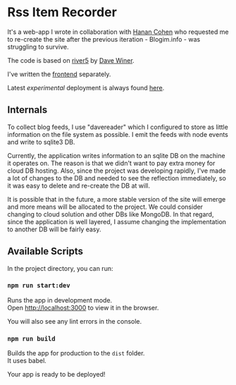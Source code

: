 # Rss Item Recorder
It's a web-app I wrote in collaboration with [Hanan Cohen](https://twitter.com/hananc) who requested me to re-create the site after the previous iteration - Blogim.info - was struggling to survive.

The code is based on [river5](https://github.com/scripting/river5) by [Dave Winer](http://scripting.com/).


I've written the [frontend](https://github.com/sankemax/blogim-react-ts) separately.

Latest *experimental* deployment is always found [here](https://blogim-rss.herokuapp.com/).

## Internals
To collect blog feeds, I use "davereader" which I configured to store as little information on the file system as possible. I emit the feeds with node events and write to sqlite3 DB.

Currently, the application writes information to an sqlite DB on the machine it operates on. The reason is that we didn't want to pay extra money for cloud DB hosting.
Also, since the project was developing rapidly, I've made a lot of changes to the DB and needed to see the reflection immediately, so it was easy to delete and re-create the DB at will.

It is possible that in the future, a more stable version of the site will emerge and more means will be allocated to the project. We could consider changing to cloud solution and other DBs like MongoDB.
In that regard, since the application is well layered, I assume changing the implementation to another DB will be fairly easy.

## Available Scripts

In the project directory, you can run:

### `npm run start:dev`

Runs the app in development mode.<br />
Open [http://localhost:3000](http://localhost:3000) to view it in the browser.

You will also see any lint errors in the console.

### `npm run build`

Builds the app for production to the `dist` folder.<br />
It uses babel.

Your app is ready to be deployed!
